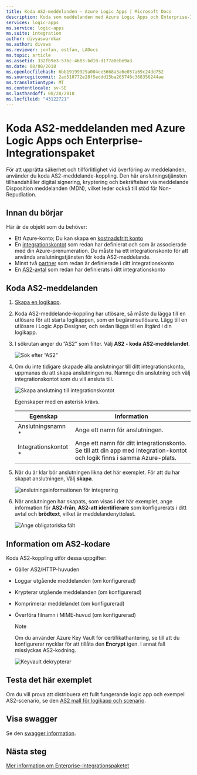 ```yaml
---
title: Koda AS2-meddelanden – Azure Logic Apps | Microsoft Docs
description: Koda som meddelanden med Azure Logic Apps och Enterprise-Integrationspaket
services: logic-apps
ms.service: logic-apps
ms.suite: integration
author: divyaswarnkar
ms.author: divswa
ms.reviewer: jonfan, estfan, LADocs
ms.topic: article
ms.assetid: 332fb9e3-576c-4683-bd10-d177a0ebe9a3
ms.date: 08/08/2018
ms.openlocfilehash: 6bb19199929a004ee5668a3a6e057a69c24dd752
ms.sourcegitcommit: 2ad510772e28f5eddd15ba265746c368356244ae
ms.translationtype: MT
ms.contentlocale: sv-SE
ms.lasthandoff: 08/28/2018
ms.locfileid: "43122721"
---
```

# <a name="encode-as2-messages-with-azure-logic-apps-and-enterprise-integration-pack"></a>Koda AS2-meddelanden med Azure Logic Apps och Enterprise-Integrationspaket

För att upprätta säkerhet och tillförlitlighet vid överföring av meddelanden, använder du koda AS2-meddelande-koppling. Den här anslutningstjänsten tillhandahåller digital signering, kryptering och bekräftelser via meddelande Disposition meddelanden (MDN), vilket leder också till stöd för Non-Repudiation.

## <a name="before-you-start"></a>Innan du börjar

Här är de objekt som du behöver:

* Ett Azure-konto; Du kan skapa en [kostnadsfritt konto](https://azure.microsoft.com/free)
* En [integrationskontot](logic-apps-enterprise-integration-create-integration-account.md) som redan har definierat och som är associerade med din Azure-prenumeration. Du måste ha ett integrationskonto för att använda anslutningstjänsten för koda AS2-meddelande.
* Minst två [partner](logic-apps-enterprise-integration-partners.md) som redan är definierade i ditt integrationskonto
* En [AS2-avtal](logic-apps-enterprise-integration-as2.md) som redan har definierats i ditt integrationskonto

## <a name="encode-as2-messages"></a>Koda AS2-meddelanden

1. [Skapa en logikapp](quickstart-create-first-logic-app-workflow.md).

2. Koda AS2-meddelande-koppling har utlösare, så måste du lägga till en utlösare för att starta logikappen, som en begäransutlösare. Lägg till en utlösare i Logic App Designer, och sedan lägga till en åtgärd i din logikapp.

3.  I sökrutan anger du ”AS2” som filter. Välj **AS2 - koda AS2-meddelandet**.
   
    ![Sök efter ”AS2”](./media/logic-apps-enterprise-integration-as2-encode/as2decodeimage1.png)

4. Om du inte tidigare skapade alla anslutningar till ditt integrationskonto, uppmanas du att skapa anslutningen nu. Namnge din anslutning och välj integrationskontot som du vill ansluta till. 
   
    ![Skapa anslutning till integrationskontot](./media/logic-apps-enterprise-integration-as2-encode/as2encodeimage1.png)  

    Egenskaper med en asterisk krävs.

    | Egenskap  | Information |
    | --- | --- |
    | Anslutningsnamn * |Ange ett namn för anslutningen. |
    | Integrationskontot * |Ange ett namn för ditt integrationskonto. Se till att din app med integration-kontot och logik finns i samma Azure-plats. |

5.  När du är klar bör anslutningen likna det här exemplet. För att du har skapat anslutningen, Välj **skapa**.
   
    ![anslutningsinformationen för integrering](./media/logic-apps-enterprise-integration-as2-encode/as2encodeimage2.png)

6. När anslutningen har skapats, som visas i det här exemplet, ange information för **AS2-från**, **AS2-att identifierare** som konfigurerats i ditt avtal och **brödtext**, vilket är meddelandenyttolast.
   
    ![Ange obligatoriska fält](./media/logic-apps-enterprise-integration-as2-encode/as2encodeimage3.png)

## <a name="as2-encoder-details"></a>Information om AS2-kodare

Koda AS2-koppling utför dessa uppgifter: 

* Gäller AS2/HTTP-huvuden
* Loggar utgående meddelanden (om konfigurerad)
* Krypterar utgående meddelanden (om konfigurerad)
* Komprimerar meddelandet (om konfigurerad)
* Överföra filnamn i MIME-huvud (om konfigurerad)


  > [!NOTE]
  > Om du använder Azure Key Vault för certifikathantering, se till att du konfigurerar nycklar för att tillåta den **Encrypt** igen.
  > I annat fall misslyckas AS2-kodning.
  >
  > ![Keyvault dekrypterar](media/logic-apps-enterprise-integration-as2-encode/keyvault1.png)

## <a name="try-this-sample"></a>Testa det här exemplet

Om du vill prova att distribuera ett fullt fungerande logic app och exempel AS2-scenario, se den [AS2 mall för logikapp och scenario](https://azure.microsoft.com/documentation/templates/201-logic-app-as2-send-receive/).

## <a name="view-the-swagger"></a>Visa swagger
Se den [swagger information](/connectors/as2/). 

## <a name="next-steps"></a>Nästa steg
[Mer information om Enterprise-Integrationspaketet](logic-apps-enterprise-integration-overview.md "Lär dig mer om Enterprise-Integrationspaket") 

